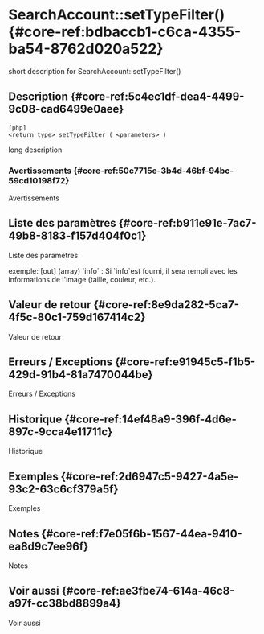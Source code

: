 # SearchAccount::setTypeFilter() {#core-ref:bdbaccb1-c6ca-4355-ba54-8762d020a522}

<div class="short-description">
<span class="fixme template">short description for SearchAccount::setTypeFilter()</span>
</div>
<!--
<div class="applicability">
Obsolète depuis #.#.#
</div>
-->

## Description {#core-ref:5c4ec1df-dea4-4499-9c08-cad6499e0aee}

    [php]
    <return type> setTypeFilter ( <parameters> )

<span class="fixme template">long description</span>

### Avertissements {#core-ref:50c7715e-3b4d-46bf-94bc-59cd10198f72}

<span class="fixme template">Avertissements</span>

## Liste des paramètres {#core-ref:b911e91e-7ac7-49b8-8183-f157d404f0c1}

<span class="fixme template">Liste des paramètres</span>

<div class="fixme template">
exemple:  
[out] (array) `info`
:   Si `info`est fourni, il sera rempli avec les informations de l'image (taille, couleur, etc.).
</div>

## Valeur de retour {#core-ref:8e9da282-5ca7-4f5c-80c1-759d167414c2}

<span class="fixme template">Valeur de retour</span>

## Erreurs / Exceptions {#core-ref:e91945c5-f1b5-429d-91b4-81a7470044be}

<span class="fixme template">Erreurs / Exceptions</span>

## Historique {#core-ref:14ef48a9-396f-4d6e-897c-9cca4e11711c}

<span class="fixme template">Historique</span>

## Exemples {#core-ref:2d6947c5-9427-4a5e-93c2-63c6cf379a5f}

<span class="fixme template">Exemples</span>

## Notes {#core-ref:f7e05f6b-1567-44ea-9410-ea8d9c7ee96f}

<span class="fixme template">Notes</span>

## Voir aussi {#core-ref:ae3fbe74-614a-46c8-a97f-cc38bd8899a4}

<span class="fixme template">Voir aussi</span>
